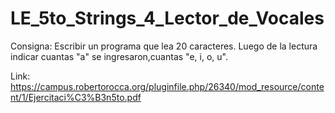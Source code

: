 # LE_5to_Strings_4_Lector_de_Vocales
 
Consigna:
    Escribir un programa que lea 20 caracteres.
	Luego de la lectura indicar cuantas "a" se ingresaron,cuantas "e, i, o, u".

Link: https://campus.robertorocca.org/pluginfile.php/26340/mod_resource/content/1/Ejercitaci%C3%B3n5to.pdf
